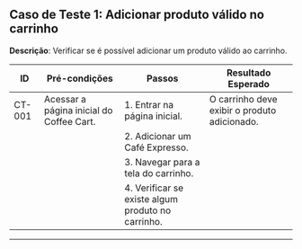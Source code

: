
## Caso de Teste 1: Adicionar produto válido no carrinho

**Descrição**: Verificar se é possível adicionar um produto válido ao carrinho.

| **ID**            |      **Pré-condições**             |**Passos**                  | **Resultado Esperado** |
|--------------------|-----------------------------------|--------------------------- |------------------------|
| CT-001    | Acessar a página inicial do Coffee Cart.   |1. Entrar na página inicial.|O carrinho deve exibir o produto adicionado.|
|        |                                               |2. Adicionar um Café Expresso.|                       |
|        |                                               | 3. Navegar para a tela do carrinho.|                   |
|        |                                               | 4. Verificar se existe algum produto no carrinho.| 
---
